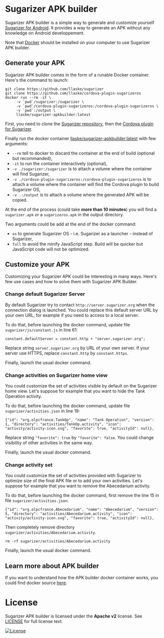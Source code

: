
# Sugarizer APK builder


Sugarizer APK builder is a simple way to generate and customize yourself [Sugarizer for Android](https://play.google.com/store/apps/details?id=org.olpc_france.sugarizer). It provides a way to generate an APK without any knowledge on Android developpement.

Note that [Docker](https://www.docker.com) should be installed on your computer to use Sugarizer APK builder.

## Generate your APK
Sugarizer APK builder comes in the form of a runable Docker container. 
Here's the command to launch:

	git clone https://github.com/llaske/sugarizer
	git clone https://github.com/llaske/cordova-plugin-sugarizeros
	docker run --rm -it \
		 -v `pwd`/sugarizer:/sugarizer \
		 -v `pwd`/cordova-plugin-sugarizeros:/cordova-plugin-sugarizeros \
		 -v `pwd`:/output \
		 llaske/sugarizer-apkbuilder:latest
		 
First, you need to clone the [Sugarizer repository](https://github.com/llaske/sugarizer), then the [Cordova plugin for Sugarizer](https://github.com/llaske/cordova-plugin-sugarizeros).

Finally run the docker container [llaske/sugarizer-apkbuilder:latest](https://cloud.docker.com/u/llaske/repository/docker/llaske/sugarizer-apkbuilder) with few arguments:

* `--rm` tell to docker to discard the container at the end of build (optional but recommanded),
* `-it` to run the container interactively (optional),
* `-v ./sugarizer:/sugarizer` is to attach a volume where the container will find Sugarizer,
* `-v ./cordova-plugin-sugarizeros:/cordova-plugin-sugarizeros` is to attach a volume where the container will find the Cordova plugin to build Sugarizer OS,
* `-v .:/output` is to attach a volume where the generated APK will be copied.

At the end of the process (could take **more than 10 minutes**) you will find a `sugarizer.apk` or a `sugarizeros.apk` in the output directory.

Two arguments could be add at the end of the docker command:

* `os` to generate Sugarizer OS - i.e. Sugarizer as a launcher - instead of Sugarizer,
* `full` to avoid the minify JavaScript step. Build will be quicker but JavaScript code will not be optimized.

## Customize your APK

Customizing your Sugarizer APK could be interesting in many ways. Here's few use cases and how to solve them with Sugarizer APK Builder.

### Change default Sugarizer Server
By default Sugarizer try to contact `http://server.sugarizer.org` when the connection dialog is launched. You could replace this default server URL by your own URL, for example if you need to access to a local server.

To do that, before launching the docker command, update file `sugarizer/js/constant.js` in line 61:

	constant.defaultServer = constant.http + "server.sugarizer.org";
	
Replace string `server.sugarizer.org` by URL of your own server. If your server use HTTPS, replace `constant.http` by `constant.https`.

Finally, launch the usual docker command.

### Change activities on Sugarizer home view
You could customize the set of activities visible by default on the Sugarizer home view. Let's suppose for example that you want to hide the Tank Operation activity.

To do that, before launching the docker command, update file `sugarizer/activities.json` in line 19:

	{"id": "org.olpcfrance.TankOp", "name": "Tank Operation", "version": 1, "directory": "activities/TankOp.activity", "icon": "activity/activity-icon.svg", "favorite": true, "activityId": null},

Replace string `"favorite": true` by `"favorite": false`. You could change visibility of other activities in the same way.

Finally, launch the usual docker command.

### Change activity set
You could customize the set of activities provided with Sugarizer to optimize size of the final APK file or to add your own activities. Let's suppose for example that you want to remove the Abecedarium activity.

To do that, before launching the docker command, first remove the line 15 in file `sugarizer/activities.json`:

	{"id": "org.olpcfrance.Abecedarium", "name": "Abecedarium", "version": 5, "directory": "activities/Abecedarium.activity", "icon": "activity/activity-icon.svg", "favorite": true, "activityId": null},

Then completely remove directory `sugarizer/activities/Abecedarium.activity`.

	rm -rf sugarizer/activities/Abecedarium.activity

Finally, launch the usual docker command.

## Learn more about APK builder
If you want to understand how the APK builder docker container works, you could find docker source [here](src).


# License

Sugarizer APK builder is licensed under the **Apache v2** license. See [LICENSE](LICENSE) for full license text. 

[![License](https://img.shields.io/badge/License-Apache%202.0-blue.svg)](https://opensource.org/licenses/Apache-2.0)